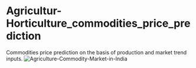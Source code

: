 # Agricultur-Horticulture_commodities_price_prediction
Commodities price prediction on the basis of production and market trend inputs.
![Agriculture-Commodity-Market-in-India](https://github.com/user-attachments/assets/63b231c5-9286-4c68-9c2e-6f8120081ab3)
